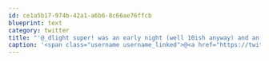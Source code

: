 ```yaml
---
id: ce1a5b17-974b-42a1-a6b6-8c66ae76ffcb
blueprint: text
category: twitter
title: "'@_dlight super! was an early night (well 10ish anyway) and an early morning. Howbout you?"
caption: '<span class="username username_linked">@<a href="https://twitter.com/_dlight" title="Битюцкий Корнилий">_dlight</a></span> super! was an early night (well 10ish anyway) and an early morning. Howbout you?'
---
```

